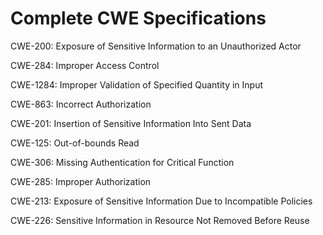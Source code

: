 

# Complete CWE Specifications

CWE-200: Exposure of Sensitive Information to an Unauthorized Actor

CWE-284: Improper Access Control

CWE-1284: Improper Validation of Specified Quantity in Input

CWE-863: Incorrect Authorization

CWE-201: Insertion of Sensitive Information Into Sent Data

CWE-125: Out-of-bounds Read

CWE-306: Missing Authentication for Critical Function

CWE-285: Improper Authorization

CWE-213: Exposure of Sensitive Information Due to Incompatible Policies

CWE-226: Sensitive Information in Resource Not Removed Before Reuse